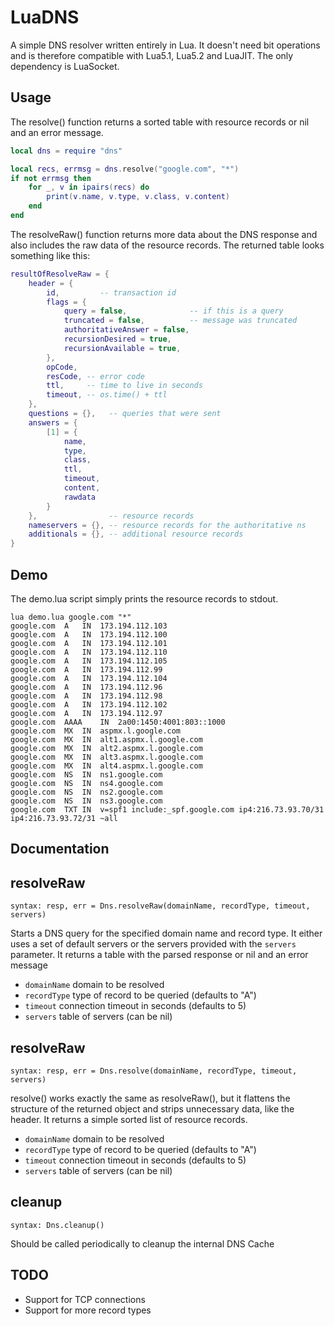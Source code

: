 LuaDNS
======

A simple DNS resolver written entirely in Lua. It doesn't need bit operations
and is therefore compatible with Lua5.1, Lua5.2 and LuaJIT. The
only dependency is LuaSocket.

## Usage

The resolve() function returns a sorted table with resource records or nil and
an error message.

```lua
local dns = require "dns"

local recs, errmsg = dns.resolve("google.com", "*")
if not errmsg then
    for _, v in ipairs(recs) do
        print(v.name, v.type, v.class, v.content)
    end
end
```

The resolveRaw() function returns more data about the DNS response and also
includes the raw data of the resource records. The returned table looks
something like this:

```lua
resultOfResolveRaw = {
    header = {
        id,         -- transaction id
        flags = {
            query = false,              -- if this is a query
            truncated = false,          -- message was truncated
            authoritativeAnswer = false,
            recursionDesired = true,
            recursionAvailable = true,
        },
        opCode,
        resCode, -- error code
        ttl,     -- time to live in seconds
        timeout, -- os.time() + ttl
    },
    questions = {},   -- queries that were sent
    answers = {
        [1] = {
            name,
            type,
            class,
            ttl,
            timeout,
            content,
            rawdata
        }
    },                -- resource records
    nameservers = {}, -- resource records for the authoritative ns
    additionals = {}, -- additional resource records
}
```

## Demo

The demo.lua script simply prints the resource records to stdout.

```
lua demo.lua google.com "*"
google.com	A	IN	173.194.112.103
google.com	A	IN	173.194.112.100
google.com	A	IN	173.194.112.101
google.com	A	IN	173.194.112.110
google.com	A	IN	173.194.112.105
google.com	A	IN	173.194.112.99
google.com	A	IN	173.194.112.104
google.com	A	IN	173.194.112.96
google.com	A	IN	173.194.112.98
google.com	A	IN	173.194.112.102
google.com	A	IN	173.194.112.97
google.com	AAAA	IN	2a00:1450:4001:803::1000
google.com	MX	IN	aspmx.l.google.com
google.com	MX	IN	alt1.aspmx.l.google.com
google.com	MX	IN	alt2.aspmx.l.google.com
google.com	MX	IN	alt3.aspmx.l.google.com
google.com	MX	IN	alt4.aspmx.l.google.com
google.com	NS	IN	ns1.google.com
google.com	NS	IN	ns4.google.com
google.com	NS	IN	ns2.google.com
google.com	NS	IN	ns3.google.com
google.com	TXT	IN	v=spf1 include:_spf.google.com ip4:216.73.93.70/31 ip4:216.73.93.72/31 ~all
```

## Documentation

resolveRaw
-----
`syntax: resp, err = Dns.resolveRaw(domainName, recordType, timeout, servers)`

Starts a DNS query for the specified domain name and record
type. It either uses a set of default servers or the servers provided
with the `servers` parameter. It returns a table with the parsed response
or nil and an error message


* `domainName`
	domain to be resolved
* `recordType`
	type of record to be queried (defaults to "A")
* `timeout`
	connection timeout in seconds (defaults to 5)
* `servers`
	table of servers (can be nil)

resolveRaw
-----
`syntax: resp, err = Dns.resolve(domainName, recordType, timeout, servers)`

resolve() works exactly the same as resolveRaw(), but it flattens the
structure of the returned object and strips unnecessary data, like the
header. It returns a simple sorted list of resource records.

* `domainName`
	domain to be resolved
* `recordType`
	type of record to be queried (defaults to "A")
* `timeout`
	connection timeout in seconds (defaults to 5)
* `servers`
	table of servers (can be nil)

cleanup
-----
`syntax: Dns.cleanup()`

Should be called periodically to cleanup the internal DNS Cache

## TODO

* Support for TCP connections
* Support for more record types
